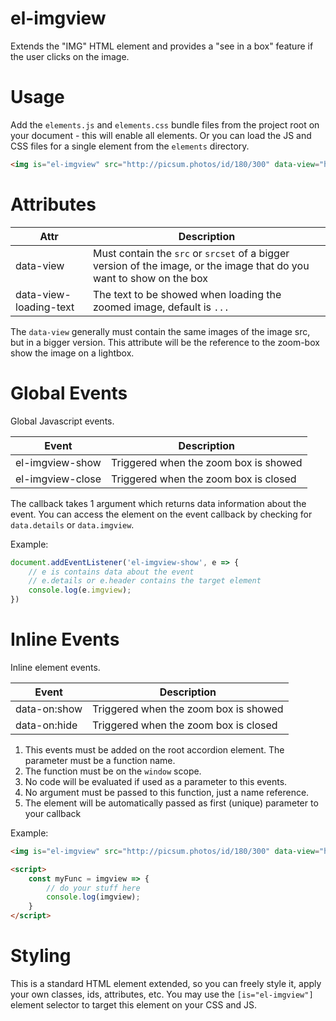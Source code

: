 # el-imgview

Extends the "IMG" HTML element and provides a "see in a box" feature if the user clicks on the image.

# Usage

Add the `elements.js` and `elements.css` bundle files from the project root on your document - this will enable all elements. Or you can load the JS and CSS files for a single element from the `elements` directory.

```html
<img is="el-imgview" src="http://picsum.photos/id/180/300" data-view="http://picsum.photos/id/180/5000"/>
```

# Attributes

| Attr | Description |
| --- | --- |
| data-view | Must contain the `src` or `srcset` of a bigger version of the image, or the image that do you want to show on the box |
| data-view-loading-text | The text to be showed when loading the zoomed image, default is `...`|


The `data-view` generally must contain the same images  of the image src, but in a bigger version.
This attribute will be the reference to the zoom-box show the image on a lightbox.

# Global Events

Global Javascript events.

| Event | Description |
| --- | --- |
| el-imgview-show | Triggered when the zoom box is showed |
| el-imgview-close | Triggered when the zoom box is closed |

The callback takes 1 argument which returns data information about the event.
You can access the element on the event callback by checking for `data.details` or `data.imgview`.

Example:

```javascript
document.addEventListener('el-imgview-show', e => {
	// e is contains data about the event
	// e.details or e.header contains the target element
	console.log(e.imgview);
})
```

# Inline Events

Inline element events.

| Event | Description |
| --- | --- |
| data-on:show | Triggered when the zoom box is showed |
| data-on:hide | Triggered when the zoom box is closed |

1. This events must be added on the root accordion element. The parameter must be a function name.
2. The function must be on the `window` scope.
3. No code will be evaluated if used as a parameter to this events.
4. No argument must be passed to this function, just a name reference.
5. The element will be automatically passed as first (unique) parameter to your callback

Example:

```html
<img is="el-imgview" src="http://picsum.photos/id/180/300" data-view="http://picsum.photos/id/180/5000" data-on:show="myFunc"/>

<script>
	const myFunc = imgview => {
		// do your stuff here
		console.log(imgview);
	}
</script>
```

# Styling

This is a standard HTML element extended, so you can freely style it, apply your own classes, ids, attributes, etc.
You may use the `[is="el-imgview"]` element selector to target this element on your CSS and JS.